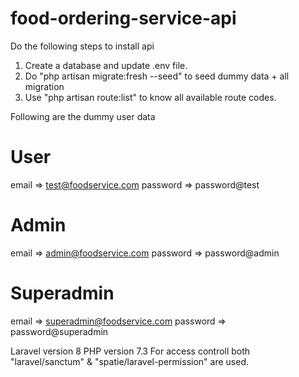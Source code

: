 # food-ordering-service-api

Do the following steps to install api

1. Create a database and update .env file.
2. Do "php artisan migrate:fresh --seed" to seed dummy data + all migration
3. Use "php artisan route:list" to know all available route codes.

Following are the dummy user data

# User

email => test@foodservice.com
password => password@test

# Admin

email => admin@foodservice.com
password => password@admin

# Superadmin

email => superadmin@foodservice.com
password => password@superadmin

Laravel version 8
PHP version 7.3
For access controll both "laravel/sanctum" & "spatie/laravel-permission" are used.
